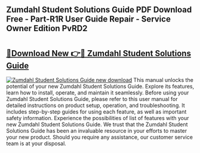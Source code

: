 ## Zumdahl Student Solutions Guide PDF Download Free - Part-R1R User Guide Repair - Service Owner Edition PvRD2

# <h2><a href="http://bc79871.oget.top/?id=Zumdahl+Student+Solutions+Guide">🔗Download New 👉🔴 Zumdahl Student Solutions Guide</a></h2>

[![Zumdahl Student Solutions Guide new download](https://i.imgur.com/5g1atiW.png)](http://bc79871.oget.top/?id=Zumdahl+Student+Solutions+Guide)
This manual unlocks the potential of your new Zumdahl Student Solutions Guide. Explore its features, learn how to install, operate, and maintain it seamlessly. Before using your Zumdahl Student Solutions Guide, please refer to this user manual for detailed instructions on product setup, operation, and troubleshooting. It includes step-by-step guides for using each feature, as well as important safety information. Experience the possibilities of list of features with your new Zumdahl Student Solutions Guide. We trust that the Zumdahl Student Solutions Guide has been an invaluable resource in your efforts to master your new product. Should you require any assistance, our customer service team is at your disposal.
